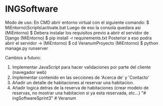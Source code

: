 # INGSoftware

Modo de uso:
En CMD abrir entorno virtual con el siguiente comando:
$ MiEntorno\Scripts\activate.bat
Luego de eso la consola quedara asi (MiEntorno) $
Debera instalar los requisitos previo a abrir el servidor de Django
(MiEntorno) $ pip install -r requirements.txt
Posterior a eso podra abrir el servidor ->
(MiEntorno) $ cd VeranumProyecto
(MiEntorno) $ python manage.py runserver


Cambios a futuro:
1. Implementar JavaScript para hacer validaciones por parte del cliente (navegador web)
2. Implementar contenido en las secciones de 'Acerca de' y 'Contacto'
3. Añadir un detalle de habitaciones al reservar una habitacion.
4. Añadir logica detras de la reserva de habitaciones (crear modelo de reservas, no mostrar una habitacion si ya esta reservada, etc...)
"# ingSoftwareSprint3" 
#   V e r a n u m  
 